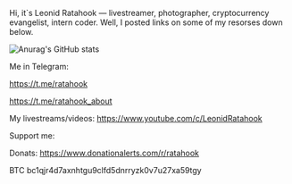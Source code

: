 Hi, it`s Leonid Ratahook — livestreamer, photographer, cryptocurrency evangelist, intern coder. Well, I posted links on some of my resorses down below.

![Anurag's GitHub stats](https://github-readme-stats.vercel.app/api?username=Ratahook&count_private=true&show_icons=true&theme=slateorange)

Me in Telegram:

https://t.me/ratahook

https://t.me/ratahook_about

My livestreams/videos: https://www.youtube.com/c/LeonidRatahook

Support me:

Donats: https://www.donationalerts.com/r/ratahook

BTC bc1qjr4d7axnhtgu9clfd5dnrryzk0v7u27xa59tgy

<!---
Ratahook/Ratahook is a ✨ special ✨ repository because its `README.md` (this file) appears on your GitHub profile.
You can click the Preview link to take a look at your changes.
--->
